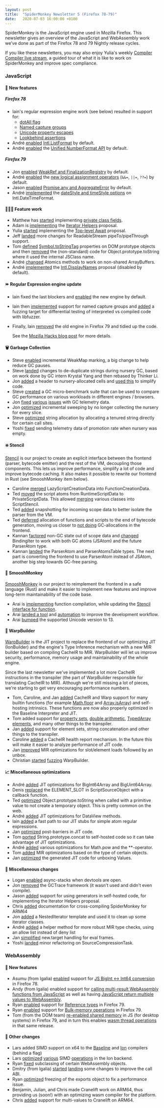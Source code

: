 ```yaml
---
layout: post
title:  "SpiderMonkey Newsletter 5 (Firefox 78-79)"
date:   2020-07-03 16:00:00 +0100
---
```

SpiderMonkey is the JavaScript engine used in Mozilla Firefox. This newsletter gives an overview of the JavaScript and WebAssembly work we’ve done as part of the Firefox 78 and 79 Nightly release cycles.

If you like these newsletters, you may also enjoy Yulia's weekly [Compiler Compiler live stream](https://developer.mozilla.com/events/compiler-compiler-yulia-startsev/), a guided tour of what it is like to work on SpiderMonkey and improve spec compliance.


### JavaScript


#### 🎁 New features


##### Firefox 78
*   Iain's regular expression engine work (see below) resulted in support for:
    *   [dotAll flag](https://github.com/tc39/proposal-regexp-dotall-flag)
    *   [Named capture groups](https://github.com/tc39/proposal-regexp-named-groups)
    *   [Unicode property escapes](https://github.com/tc39/proposal-regexp-unicode-property-escapes)
    *   [Lookbehind assertions](https://github.com/tc39/proposal-regexp-lookbehind)
*   André [enabled](https://bugzilla.mozilla.org/show_bug.cgi?id=1589095) [Intl.ListFormat](https://github.com/tc39/proposal-intl-list-format) by default.
*   André [enabled](https://bugzilla.mozilla.org/show_bug.cgi?id=1633836) the [Unified NumberFormat API](https://github.com/tc39/proposal-unified-intl-numberformat) by default.


##### Firefox 79
*   Jon [enabled](https://bugzilla.mozilla.org/show_bug.cgi?id=1639246) [WeakRef and FinalizationRegistry](https://github.com/tc39/proposal-weakrefs) by default.
*   André [enabled](https://bugzilla.mozilla.org/show_bug.cgi?id=1639591) the [new logical assignment operators](https://github.com/tc39/proposal-logical-assignment/) (`&&=`, `||=`, `??=`) by default.
*   Jason [enabled](https://bugzilla.mozilla.org/show_bug.cgi?id=1599769) [Promise.any and AggregateError](https://github.com/tc39/proposal-promise-any) by default.
*   André [implemented](https://bugzilla.mozilla.org/show_bug.cgi?id=1557718) the [dateStyle and timeStyle options](https://github.com/tc39/proposal-intl-datetime-style) on Intl.DateTimeFormat.


#### 👷🏽‍♀️ Feature work



*   Matthew has [started](https://bugzilla.mozilla.org/show_bug.cgi?id=1635839) implementing [private class fields](https://github.com/tc39/proposal-class-fields).
*   Adam is [implementing](https://bugzilla.mozilla.org/show_bug.cgi?id=1568906) the [Iterator Helpers](https://github.com/tc39/proposal-iterator-helpers) proposal.
*   Yulia [started](https://bugzilla.mozilla.org/show_bug.cgi?id=1519100) implementing the [Top-level Await](https://github.com/tc39/proposal-top-level-await) proposal.
*   Jeff [landed](https://bugzilla.mozilla.org/show_bug.cgi?id=1502355) more changes for ReadableStream pipeTo/pipeThrough support.
*   Tom [defined](https://bugzilla.mozilla.org/show_bug.cgi?id=1277799) [Symbol.toStringTag](https://developer.mozilla.org/en-US/docs/Web/JavaScript/Reference/Global_Objects/Symbol/toStringTag) properties on DOM prototype objects and then [removed](https://bugzilla.mozilla.org/show_bug.cgi?id=1277801) the (non-standard) code for Object.prototype.toString where it used the internal JSClass name.
*   André [changed](https://bugzilla.mozilla.org/show_bug.cgi?id=1630706) Atomics methods to work on non-shared ArrayBuffers.
*   André [implemented](https://bugzilla.mozilla.org/show_bug.cgi?id=1557727) the [Intl.DisplayNames](https://github.com/tc39/proposal-intl-displaynames) proposal (disabled by default).


#### ⏩ Regular Expression engine update



*   Iain fixed the last blockers and [enabled](https://bugzilla.mozilla.org/show_bug.cgi?id=1634135) the new engine by default.
*   Iain then [implemented](https://bugzilla.mozilla.org/show_bug.cgi?id=1362154) support for named capture groups and [added](https://bugzilla.mozilla.org/show_bug.cgi?id=1635275) a fuzzing target for differential testing of interpreted vs compiled code with libfuzzer.
*   Finally, Iain [removed](https://bugzilla.mozilla.org/show_bug.cgi?id=1642493) the old engine in Firefox 79 and tidied up the code.

    See the [Mozilla Hacks blog post](https://hacks.mozilla.org/2020/06/a-new-regexp-engine-in-spidermonkey/) for more details.



#### 🗑️ Garbage Collection



*   Steve [enabled](https://bugzilla.mozilla.org/show_bug.cgi?id=1633176) incremental WeakMap marking, a big change to help reduce GC pauses.
*   Steve [landed](https://bugzilla.mozilla.org/show_bug.cgi?id=1568923) changes to de-duplicate strings during nursery GC, based on work done by GC intern Krystal Yang and then rebased by Thinker Li.
*   Jon [added](https://bugzilla.mozilla.org/show_bug.cgi?id=1635087) a header to nursery-allocated cells and [used this](https://bugzilla.mozilla.org/show_bug.cgi?id=1635692) to simplify code.
*   Steve [created](https://bugzilla.mozilla.org/show_bug.cgi?id=1633625) a GC micro-benchmark suite that can be used to compare GC performance on various workloads in different engines / browsers.
*   Jon [fixed](https://bugzilla.mozilla.org/show_bug.cgi?id=1637318) [various](https://bugzilla.mozilla.org/show_bug.cgi?id=1637667) [issues](https://bugzilla.mozilla.org/show_bug.cgi?id=1637642) with GC telemetry data.
*   Jon [optimized](https://bugzilla.mozilla.org/show_bug.cgi?id=1470369) incremental sweeping by no longer collecting the nursery for every slice.
*   Steve [optimized](https://bugzilla.mozilla.org/show_bug.cgi?id=1644243) string allocation by allocating a tenured string directly for certain call sites.
*   Yoshi [fixed](https://bugzilla.mozilla.org/show_bug.cgi?id=1644111) sending telemetry data of promotion rate when nursery was empty.


#### ❇️ Stencil

[Stencil](https://bugzilla.mozilla.org/show_bug.cgi?id=1601332) is our project to create an explicit interface between the frontend (parser, bytecode emitter) and the rest of the VM, decoupling those components. This lets us improve performance, simplify a lot of code and improve bytecode caching. It also makes it possible to rewrite our frontend in Rust (see SmooshMonkey item below).



*   Caroline [merged](https://bugzilla.mozilla.org/show_bug.cgi?id=1631106) LazyScriptCreationData into FunctionCreationData.
*   Ted [moved](https://bugzilla.mozilla.org/show_bug.cgi?id=1638470) the script atoms from RuntimeScriptData to PrivateScriptData. This allowed [merging](https://bugzilla.mozilla.org/show_bug.cgi?id=1638670) various classes into ScriptStencil.
*   Ted [added](https://bugzilla.mozilla.org/show_bug.cgi?id=1636800) snapshotting for incoming scope data to better isolate the parser from the VM.
*   Ted [deferred](https://bugzilla.mozilla.org/show_bug.cgi?id=1599858) allocation of functions and scripts to the end of bytecode generation, moving us closer to [not doing](https://bugzilla.mozilla.org/show_bug.cgi?id=1544117) GC-allocations in the frontend.
*   Kannan [factored](https://bugzilla.mozilla.org/show_bug.cgi?id=1639612) non-GC state out of scope data and [changed](https://bugzilla.mozilla.org/show_bug.cgi?id=1642716) BindingIter to work with both GC atoms (JSAtom) and the future ParserAtom type.
*   Kannan [landed](https://bugzilla.mozilla.org/show_bug.cgi?id=1645845) the ParserAtom and ParserAtomsTable types. The next part is converting the frontend to use ParserAtom instead of JSAtom, another big step towards GC-free parsing.


#### 🐒 SmooshMonkey

[SmooshMonkey](https://github.com/mozilla-spidermonkey/jsparagus) is our project to reimplement the frontend in a safe language (Rust) and make it easier to implement new features and improve long-term maintainability of the code base. 



*   Arai is [implementing](https://github.com/mozilla-spidermonkey/jsparagus/issues/526) function compilation, while updating the [Stencil interface for function](https://bugzilla.mozilla.org/show_bug.cgi?id=1641202).
*   Arai [landed a tool](https://github.com/mozilla-spidermonkey/jsparagus/pull/567) and [automation](https://github.com/mozilla-spidermonkey/jsparagus/pull/570) to improve the development workflow.
*   Arai [bumped](https://github.com/mozilla-spidermonkey/jsparagus/pull/542) the supported Unicode version to 13.


#### 🚀 WarpBuilder

[WarpBuilder](https://bugzilla.mozilla.org/show_bug.cgi?id=1613592) is the JIT project to replace the frontend of our optimizing JIT (IonBuilder) and the engine's Type Inference mechanism with a new MIR builder based on compiling CacheIR to MIR. WarpBuilder will let us improve security, performance, memory usage and maintainability of the whole engine.

Since the last newsletter we've implemented a lot more CacheIR instructions in the transpiler (the part of WarpBuilder responsible for translating CacheIR to MIR). Although we're still missing a lot of pieces, we're starting to get very encouraging performance numbers.



*   Tom, Caroline, and Jan [added](https://bugzilla.mozilla.org/show_bug.cgi?id=1638111) CacheIR and Warp support for many builtin functions (for example [Math.floor](https://bugzilla.mozilla.org/show_bug.cgi?id=1639534) and [Array.isArray](https://bugzilla.mozilla.org/show_bug.cgi?id=1641297)) and self-hosting intrinsics. These functions are now also properly optimized in the Baseline Interpreter and JIT.
*   Tom added support for [property sets](https://bugzilla.mozilla.org/show_bug.cgi?id=1634742), [double arithmetic](https://bugzilla.mozilla.org/show_bug.cgi?id=1635589), [TypedArray elements](https://bugzilla.mozilla.org/show_bug.cgi?id=1637220), and many other things to the transpiler.
*   Jan [added](https://bugzilla.mozilla.org/show_bug.cgi?id=1636030) support for element sets, string concatenation and other things to the transpiler.
*   Caroline [added](https://bugzilla.mozilla.org/show_bug.cgi?id=1640284) a CacheIR health report mechanism. In the future this will make it easier to analyze performance of JIT code.
*   Jan [improved](https://bugzilla.mozilla.org/show_bug.cgi?id=1636946) MIR optimizations for slot/element loads followed by an unbox.
*   Christian [started](https://bugzilla.mozilla.org/show_bug.cgi?id=1646039) [fuzzing](https://en.wikipedia.org/wiki/Fuzzing) WarpBuilder.


#### 📈 Miscellaneous optimizations



*   André [added](https://bugzilla.mozilla.org/show_bug.cgi?id=1536699) JIT optimizations for BigInt64Array and BigUint64Array.
*   Denis [replaced](https://bugzilla.mozilla.org/show_bug.cgi?id=1501608) the ELEMENT_SLOT in ScriptSourceObject with a callback function.
*   Ted [optimized](https://bugzilla.mozilla.org/show_bug.cgi?id=1643750) Object.prototype.toString when called with a primitive value to not create a temporary object. This is pretty common on the web.
*   André [added](https://bugzilla.mozilla.org/show_bug.cgi?id=1065894) JIT optimizations for DataView methods.
*   Iain [added](https://bugzilla.mozilla.org/show_bug.cgi?id=1644590) a fast path to our JIT stubs for simple atom regular expressions.
*   Jan [optimized](https://bugzilla.mozilla.org/show_bug.cgi?id=1636916) post-barriers in JIT code.
*   Tom [ported](https://bugzilla.mozilla.org/show_bug.cgi?id=1645018) String.prototype.concat to self-hosted code so it can take advantage of JIT optimizations.
*   André [added](https://bugzilla.mozilla.org/show_bug.cgi?id=1564942) various optimizations for Math.pow and the **-operator.
*   Tom [added](https://bugzilla.mozilla.org/show_bug.cgi?id=1647370) MIR optimizations based on the type of certain objects.
*   Jan [optimized](https://bugzilla.mozilla.org/show_bug.cgi?id=1640829) the generated JIT code for unboxing Values.


#### 🧹 Miscellaneous changes



*   Logan [enabled](https://bugzilla.mozilla.org/show_bug.cgi?id=1601179) async-stacks when devtools are open.
*   Jon [removed](https://bugzilla.mozilla.org/show_bug.cgi?id=1386298) the GCTrace framework (it wasn't used and didn't even compile).
*   Jason [added](https://bugzilla.mozilla.org/show_bug.cgi?id=1637424) support for using generators in self-hosted code, for implementing the Iterator Helpers proposal.
*   Chris [added](https://bugzilla.mozilla.org/show_bug.cgi?id=1641684) documentation for cross-compiling SpiderMonkey for ARM64
*   Jon [added](https://bugzilla.mozilla.org/show_bug.cgi?id=1647319) a NestedIterator template and used it to clean up some iterator classes.
*   André [added](https://bugzilla.mozilla.org/show_bug.cgi?id=1635431) a helper method for more robust MIR type checks, using an allow list instead of deny list
*   Jan [simplified](https://bugzilla.mozilla.org/show_bug.cgi?id=1634698) new.target handling for eval frames.
*   Yoshi [landed](https://bugzilla.mozilla.org/show_bug.cgi?id=1628204) minor refactoring on SourceCompressionTask.


### WebAssembly


#### 🎁 New features



*   Asumu (from Igalia) [enabled](https://bugzilla.mozilla.org/show_bug.cgi?id=1623628) support for [JS BigInt &lt;-> Int64 conversion](https://github.com/WebAssembly/JS-BigInt-integration) in Firefox 78.
*   Andy (from Igalia) enabled support for [calling multi-result WebAssembly functions from JavaScript](https://bugzil.la/1625887) as well as having [JavaScript return multiple values to WebAssembly](https://bugzil.la/1622828). 
*   Ryan [enabled](https://bugzilla.mozilla.org/show_bug.cgi?id=1637884) support for [Reference types](https://github.com/WebAssembly/reference-types) in Firefox 79.
*   Ryan [enabled](https://bugzilla.mozilla.org/show_bug.cgi?id=1528294) support for [Bulk-memory operations](https://github.com/WebAssembly/bulk-memory-operations) in Firefox 79.
*   Tom (from the DOM team) [re-enabled shared memory](https://bugzilla.mozilla.org/show_bug.cgi?id=1619649) in JS (for desktop systems) in Firefox 79, and in turn this enables [wasm thread operations ](https://github.com/webassembly/threads)in that same release.


#### 🧹 Other changes



*   Lars added SIMD support on x64 to the [Baseline](https://bugzilla.mozilla.org/show_bug.cgi?id=1478632) and [Ion](https://bugzilla.mozilla.org/show_bug.cgi?id=1631228) compilers (behind a flag)
*   Lars [optimized](https://bugzilla.mozilla.org/show_bug.cgi?id=1639464) [various](https://bugzilla.mozilla.org/show_bug.cgi?id=1639517) SIMD [operations](https://bugzilla.mozilla.org/show_bug.cgi?id=1644424) in the Ion backend.
*   Ryan [fixed](https://bugzilla.mozilla.org/show_bug.cgi?id=1629998) subclassing of certain WebAssembly objects.
*   Dmitry (from Igalia) [started](https://bugzilla.mozilla.org/show_bug.cgi?id=1599722) [landing](https://bugzilla.mozilla.org/show_bug.cgi?id=1639153) some changes to improve the call ABI.
*   Ryan [optimized](https://bugzilla.mozilla.org/show_bug.cgi?id=1607784) freezing of the exports object to fix a performance issue.
*   Benjamin, Julian, and Chris made Cranelift work on ARM64, thus providing us (soon!) with an optimizing wasm compiler for the platform.
*   Chris [added](https://bugzilla.mozilla.org/show_bug.cgi?id=1641504) support for multi-values to Cranelift on ARM64.
